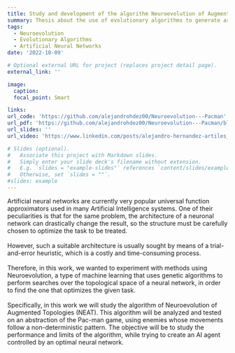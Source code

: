 ```yaml
---
title: Study and development of the algorithm Neuroevolution of Augmented Topologies in the Pac-man environment
summary: Thesis about the use of evolutionary algorithms to generate artificial neural networks with optimal parameters and topology for solving the game of Pac-man in deterministic and stochastic environments.
tags:
  - Neuroevolution
  - Evolutionary Algorithms
  - Artificial Neural Networks
date: '2022-10-09'

# Optional external URL for project (replaces project detail page).
external_link: ''

image:
  caption: 
  focal_point: Smart

links:
url_code: 'https://github.com/alejandrohdez00/Neuroevolution---Pacman'
url_pdf: 'https://github.com/alejandrohdez00/Neuroevolution---Pacman/blob/master/20220908_TFG_ALEJANDRO_HERNANDEZ_ARTILES.pdf'
url_slides: ''
url_video: 'https://www.linkedin.com/posts/alejandro-hernandez-artiles_algorithms-neuralnetworks-research-activity-6997651318991400960-9Lfd?utm_source=share&utm_medium=member_desktop'

# Slides (optional).
#   Associate this project with Markdown slides.
#   Simply enter your slide deck's filename without extension.
#   E.g. `slides = "example-slides"` references `content/slides/example-slides.md`.
#   Otherwise, set `slides = ""`.
#slides: example
---
```


Artificial neural networks are currently very popular universal function approximators used in many Artificial Intelligence systems. One of their peculiarities is that for the same problem, the architecture of a neuronal network can drastically change the result, so the structure must be carefully chosen to optimize the task to be treated.\
\
However, such a suitable architecture is usually sought by means of a trial-and-error heuristic, which is a costly and time-consuming process.\
\
Therefore, in this work, we wanted to experiment with methods using Neuroevolution, a type of machine learning that uses genetic algorithms to perform searches over the topological space of a neural network, in order to find the one that optimizes the given task.\
\
Specifically, in this work we will study the algorithm of Neuroevolution of Augmented Topologies (NEAT). This algorithm will be analyzed and tested on an abstraction of the Pac-man game, using enemies whose movements follow a non-deterministic pattern. The objective will be to study the performance and limits of the algorithm, while trying to create an AI agent controlled by an optimal neural network.
